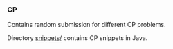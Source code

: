 ### CP

Contains random submission for different CP problems.

Directory [snippets/](snippets/) contains CP snippets in Java.

